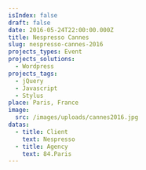```yaml
---
isIndex: false
draft: false
date: 2016-05-24T22:00:00.000Z
title: Nespresso Cannes
slug: nespresso-cannes-2016
projects_types: Event
projects_solutions:
  - Wordpress
projects_tags:
  - jQuery
  - Javascript
  - Stylus
place: Paris, France
image:
  src: /images/uploads/cannes2016.jpg
datas:
  - title: Client
    text: Nespresso
  - title: Agency
    text: 84.Paris
---
```

